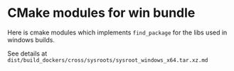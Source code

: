 # CMake modules for win bundle

Here is cmake modules which implements `find_package` for the libs used in windows builds. 

See details at `dist/build_dockers/cross/sysroots/sysroot_windows_x64.tar.xz.md`
